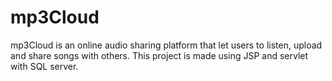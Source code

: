 # mp3Cloud
mp3Cloud is an online audio sharing platform that let users to listen, upload and share songs with others. This project is made using JSP and servlet with SQL server.
